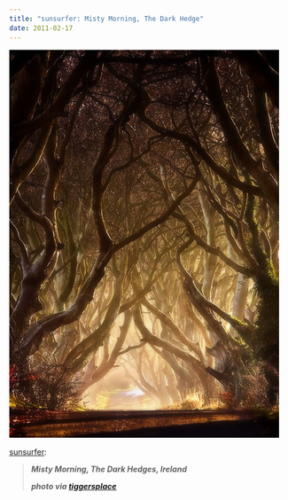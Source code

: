 ```yaml
---
title: "sunsurfer: Misty Morning, The Dark Hedge"
date: 2011-02-17
---
```


![2011-02-17-6yo89pvq.jpeg](/images/2011-02-17-6yo89pvq.jpeg)

<p><a href="http://sunsurfer.tumblr.com/post/3326526267">sunsurfer</a>:</p>
<blockquote>
<p><em><strong>Misty Morning, The Dark Hedges, Ireland </strong></em></p>
<p><em><strong>photo via <a href="http://trippentigger.tumblr.com/post/443630911/lonelycoast-ooh-awesome" title="tiggersplace">tiggersplace</a></strong></em></p>
</blockquote>